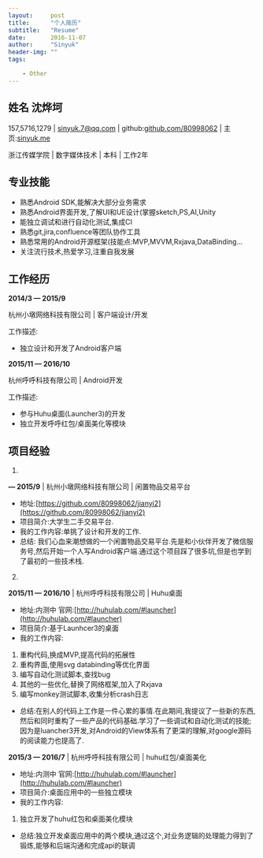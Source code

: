 ```yaml
---
layout:     post
title:      "个人简历"
subtitle:   "Resume"
date:       2016-11-07
author:     "Sinyuk"
header-img: ""
tags:

    - Other
---
```


## 姓名 沈烨坷

157,5716,1279 |  sinyuk.7@qq.com | github:[github.com/80998062](https://github.com/80998062) | 主页:[sinyuk.me](http://sinyuk.me)

浙江传媒学院 | 数字媒体技术 | 本科 | 工作2年


## 专业技能


- 熟悉Android SDK,能解决大部分业务需求
- 熟悉Android界面开发,了解UI和UE设计(掌握sketch,PS,AI,Unity
- 能独立调试和进行自动化测试,集成CI
- 熟悉git,jira,confluence等团队协作工具 
- 熟悉常用的Android开源框架(技能点:MVP,MVVM,Rxjava,DataBinding...
- 关注流行技术,热爱学习,注重自我发展

## 工作经历

**2014/3 — 2015/9**

杭州小墩网络科技有限公司 | 客户端设计/开发

工作描述:

- 独立设计和开发了Android客户端

**2015/11 — 2016/10**

杭州呼呼科技有限公司 | Android开发

工作描述:

- 参与Huhu桌面(Launcher3)的开发
- 独立开发呼呼红包/桌面美化等模块


## 项目经验

1.

**— 2015/9** | 杭州小墩网络科技有限公司 | 闲置物品交易平台

- 地址:[https://github.com/80998062/jianyi2](https://github.com/80998062/jianyi2)
- 项目简介:大学生二手交易平台.
- 我的工作内容:单挑了设计和开发的工作.
- 总结: 我们心血来潮想做的一个闲置物品交易平台.先是和小伙伴开发了微信服务号,然后开始一个人写Android客户端.通过这个项目踩了很多坑,但是也学到了最初的一些技术栈.



2.

**2015/11 — 2016/10** | 杭州呼呼科技有限公司 | Huhu桌面

- 地址:内测中 官网:[http://huhulab.com/#launcher](http://huhulab.com/#launcher)
- 项目简介:基于Launhcer3的桌面
- 我的工作内容:
 1. 重构代码,换成MVP,提高代码的拓展性
 2. 重构界面,使用svg databinding等优化界面
 3. 编写自动化测试脚本,查找bug
 4. 其他的一些优化,替换了网络框架,加入了Rxjava
 5. 编写monkey测试脚本,收集分析crash日志

- 总结:在别人的代码上工作是一件心累的事情.在此期间,我提议了一些新的东西,然后和同时重构了一些产品的代码基础.学习了一些调试和自动化测试的技能;因为是luancher3开发,对Android的View体系有了更深的理解,对google源码的阅读能力也提高了.


**2015/3 — 2016/7** | 杭州呼呼科技有限公司 | huhu红包/桌面美化

- 地址:内测中 官网:[http://huhulab.com/#launcher](http://huhulab.com/#launcher)
- 项目简介:桌面应用中的一些独立模块
- 我的工作内容:

 1. 独立开发了huhu红包和桌面美化模块

- 总结:独立开发桌面应用中的两个模块,通过这个,对业务逻辑的处理能力得到了锻炼,能够和后端沟通和完成api的联调
